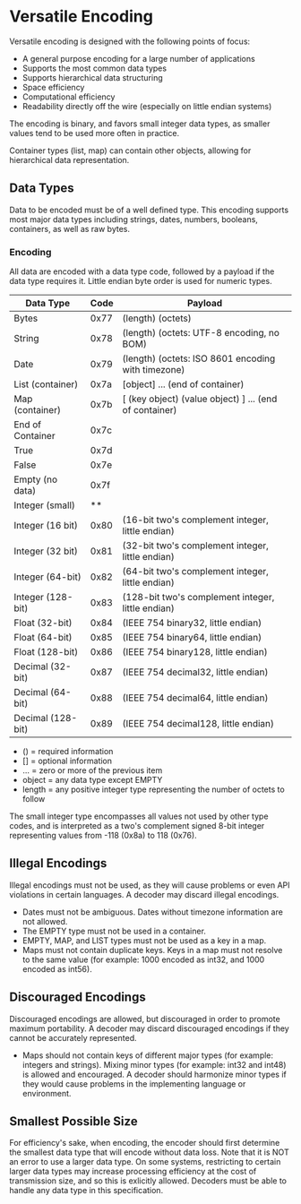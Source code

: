 Versatile Encoding
==================

Versatile encoding is designed with the following points of focus:

  * A general purpose encoding for a large number of applications
  * Supports the most common data types
  * Supports hierarchical data structuring
  * Space efficiency
  * Computational efficiency
  * Readability directly off the wire (especially on little endian systems)

The encoding is binary, and favors small integer data types, as smaller values tend to be used more often in practice.

Container types (list, map) can contain other objects, allowing for hierarchical data representation.



Data Types
----------

Data to be encoded must be of a well defined type. This encoding supports most major data types including strings, dates, numbers, booleans, containers, as well as raw bytes.


### Encoding

All data are encoded with a data type code, followed by a payload if the data type requires it. Little endian byte order is used for numeric types.


| Data Type         | Code | Payload                                                |
| ----------------- | ---- | ------------------------------------------------------ |
| Bytes             | 0x77 | (length) (octets)                                      |
| String            | 0x78 | (length) (octets: UTF-8 encoding, no BOM)              |
| Date              | 0x79 | (length) (octets: ISO 8601 encoding with timezone)     |
| List (container)  | 0x7a | [object] ... (end of container)                        |
| Map (container)   | 0x7b | [ (key object) (value object) ] ... (end of container) |
| End of Container  | 0x7c |                                                        |
| True              | 0x7d |                                                        |
| False             | 0x7e |                                                        |
| Empty (no data)   | 0x7f |                                                        |
| Integer (small)   |  **  |                                                        |
| Integer (16 bit)  | 0x80 | (16-bit two's complement integer, little endian)       |
| Integer (32 bit)  | 0x81 | (32-bit two's complement integer, little endian)       |
| Integer (64-bit)  | 0x82 | (64-bit two's complement integer, little endian)       |
| Integer (128-bit) | 0x83 | (128-bit two's complement integer, little endian)      |
| Float (32-bit)    | 0x84 | (IEEE 754 binary32, little endian)                     |
| Float (64-bit)    | 0x85 | (IEEE 754 binary64, little endian)                     |
| Float (128-bit)   | 0x86 | (IEEE 754 binary128, little endian)                    |
| Decimal (32-bit)  | 0x87 | (IEEE 754 decimal32, little endian)                    |
| Decimal (64-bit)  | 0x88 | (IEEE 754 decimal64, little endian)                    |
| Decimal (128-bit) | 0x89 | (IEEE 754 decimal128, little endian)                   |

  * ()     = required information
  * []     = optional information
  * ...    = zero or more of the previous item
  * object = any data type except EMPTY
  * length = any positive integer type representing the number of octets to follow

The small integer type encompasses all values not used by other type codes, and is interpreted as a two's complement signed 8-bit integer representing values from -118 (0x8a) to 118 (0x76).



Illegal Encodings
-----------------

Illegal encodings must not be used, as they will cause problems or even API violations in certain languages. A decoder may discard illegal encodings.

  * Dates must not be ambiguous. Dates without timezone information are not allowed.
  * The EMPTY type must not be used in a container.
  * EMPTY, MAP, and LIST types must not be used as a key in a map.
  * Maps must not contain duplicate keys. Keys in a map must not resolve to the same value (for example: 1000 encoded as int32, and 1000 encoded as int56).



Discouraged Encodings
---------------------

Discouraged encodings are allowed, but discouraged in order to promote maximum portability. A decoder may discard discouraged encodings if they cannot be accurately represented.

  * Maps should not contain keys of different major types (for example: integers and strings). Mixing minor types (for example: int32 and int48) is allowed and encouraged. A decoder should harmonize minor types if they would cause problems in the implementing language or environment.



Smallest Possible Size
----------------------

For efficiency's sake, when encoding, the encoder should first determine the smallest data type that will encode without data loss. Note that it is NOT an error to use a larger data type. On some systems, restricting to certain larger data types may increase processing efficiency at the cost of transmission size, and so this is exlicitly allowed. Decoders must be able to handle any data type in this specification.
